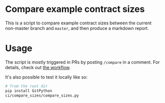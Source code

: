 # Compare example contract sizes

This is a script to compare example contract sizes between the current non-master branch and `master`, and then produce a markdown report.

# Usage

The script is mostly triggered in PRs by posting `/compare` in a comment. For details, check out [the workflow](../../.github/workflows/compare_sizes.yml).

It's also possible to test it locally like so:

```bash
# from the root dir
pip install GitPython
ci/compare_sizes/compare_sizes.py
```

